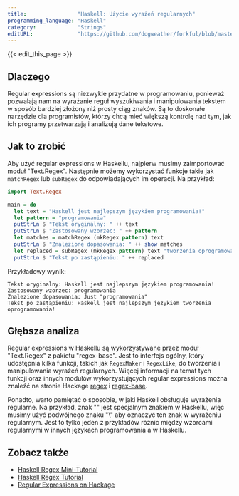 ```yaml
---
title:                "Haskell: Użycie wyrażeń regularnych"
programming_language: "Haskell"
category:             "Strings"
editURL:              "https://github.com/dogweather/forkful/blob/master/content/pl/haskell/using-regular-expressions.md"
---
```


{{< edit_this_page >}}

## Dlaczego

Regular expressions są niezwykle przydatne w programowaniu, ponieważ pozwalają nam na wyrażanie reguł wyszukiwania i manipulowania tekstem w sposób bardziej złożony niż prosty ciąg znaków. Są to doskonałe narzędzie dla programistów, którzy chcą mieć większą kontrolę nad tym, jak ich programy przetwarzają i analizują dane tekstowe.

## Jak to zrobić

Aby użyć regular expressions w Haskellu, najpierw musimy zaimportować moduł "Text.Regex". Następnie możemy wykorzystać funkcje takie jak `matchRegex` lub `subRegex` do odpowiadających im operacji. Na przykład:

```Haskell
import Text.Regex

main = do
  let text = "Haskell jest najlepszym językiem programowania!"
  let pattern = "programowania"
  putStrLn $ "Tekst oryginalny: " ++ text
  putStrLn $ "Zastosowany wzorzec: " ++ pattern
  let matches = matchRegex (mkRegex pattern) text
  putStrLn $ "Znalezione dopasowania: " ++ show matches
  let replaced = subRegex (mkRegex pattern) text "tworzenia oprogramowania"
  putStrLn $ "Tekst po zastąpieniu: " ++ replaced
```

Przykładowy wynik:

```
Tekst oryginalny: Haskell jest najlepszym językiem programowania!
Zastosowany wzorzec: programowania
Znalezione dopasowania: Just "programowania"
Tekst po zastąpieniu: Haskell jest najlepszym językiem tworzenia oprogramowania!
```

## Głębsza analiza

Regular expressions w Haskellu są wykorzystywane przez moduł "Text.Regex" z pakietu "regex-base". Jest to interfejs ogólny, który udostępnia kilka funkcji, takich jak `RegexMaker` i `RegexLike`, do tworzenia i manipulowania wyrażeń regularnych. Więcej informacji na temat tych funkcji oraz innych modułów wykorzystujących regular expressions można znaleźć na stronie Hackage [regex](https://hackage.haskell.org/package/regex) i [regex-base](https://hackage.haskell.org/package/regex-base).

Ponadto, warto pamiętać o sposobie, w jaki Haskell obsługuje wyrażenia regularne. Na przykład, znak "\" jest specjalnym znakiem w Haskellu, więc musimy użyć podwójnego znaku "\\" aby oznaczyć ten znak w wyrażeniu regularnym. Jest to tylko jeden z przykładów różnic między wzorcami regularnymi w innych językach programowania a w Haskellu.

## Zobacz także

- [Haskell Regex Mini-Tutorial](https://wiki.haskell.org/Regular_expressions)
- [Haskell Regex Tutorial](https://www.tutorialspoint.com/haskell/haskell_regular_expressions.htm)
- [Regular Expressions on Hackage](https://hackage.haskell.org/packages/search?terms=regex)